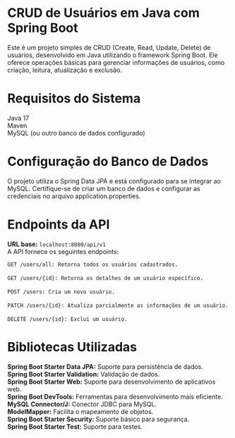 # CRUD de Usuários em Java com Spring Boot

Este é um projeto simples de CRUD (Create, Read, Update, Delete) de usuários, desenvolvido em Java utilizando o framework Spring Boot. Ele oferece operações básicas para gerenciar informações de usuários, como criação, leitura, atualização e exclusão.

# Requisitos do Sistema
Java 17
<br/>
Maven
<br/>
MySQL (ou outro banco de dados configurado)

# Configuração do Banco de Dados
O projeto utiliza o Spring Data JPA e está configurado para se integrar ao MySQL. Certifique-se de criar um banco de dados e configurar as credenciais no arquivo application.properties.

# Endpoints da API
**URL base:** `localhost:8080/api/v1`
<br/>
A API fornece os seguintes endpoints:

`GET /users/all: Retorna todos os usuários cadastrados.`
<br/>
<br/>
`GET /users/{id}: Retorna os detalhes de um usuário específico.`
<br/>
<br/>
`POST /users: Cria um novo usuário.`
<br/>
<br/>
`PATCH /users/{id}: Atualiza parcialmente as informações de um usuário.`
<br/>
<br/>
`DELETE /users/{id}: Exclui um usuário.`

# Bibliotecas Utilizadas
**Spring Boot Starter Data JPA:** Suporte para persistência de dados.
<br/>
**Spring Boot Starter Validation:** Validação de dados.
<br/>
**Spring Boot Starter Web:** Suporte para desenvolvimento de aplicativos web.
<br/>
**Spring Boot DevTools:** Ferramentas para desenvolvimento mais eficiente.
<br/>
**MySQL Connector/J:** Conector JDBC para MySQL.
<br/>
**ModelMapper:** Facilita o mapeamento de objetos.
<br/>
**Spring Boot Starter Security:** Suporte básico para segurança.
<br/>
**Spring Boot Starter Test:** Suporte para testes.
